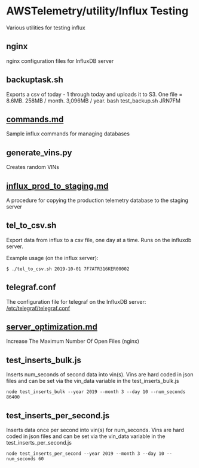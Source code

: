 # AWSTelemetry/utility/Influx Testing
Various utilities for testing influx

## nginx
nginx configuration files for InfluxDB server

## backuptask.sh
Exports a csv of today - 1 through today and uploads it to S3. One file = 8.6MB. 258MB / month. 3,096MB / year.
bash test_backup.sh JRN7FM

## [commands.md](commands.md)
Sample influx commands for managing databases

## generate_vins.py
Creates random VINs

## [influx_prod_to_staging.md](influx_prod_to_staging.md)
A procedure for copying the production telemetry database to the staging server

## tel_to_csv.sh
Export data from influx to a csv file, one day at a time.  Runs on the influxdb server.

Example usage (on the influx server):
```
$ ./tel_to_csv.sh 2019-10-01 7F7ATR316KER00002
```

## telegraf.conf
The configuration file for telegraf on the InfluxDB server: [/etc/telegraf/telegraf.conf](telegraf.conf)

## [server_optimization.md](server_optimization.md)
Increase The Maximum Number Of Open Files (nginx)

## test_inserts_bulk.js
Inserts num_seconds of second data into vin(s). Vins are hard coded in json files and can be set via the vin_data variable in the test_inserts_bulk.js

`node test_inserts_bulk --year 2019 --month 3 --day 10 --num_seconds 86400`

## test_inserts_per_second.js
Inserts data once per second into vin(s) for num_seconds. Vins are hard coded in json files and can be set via the vin_data variable in the test_inserts_per_second.js

`node test_inserts_per_second --year 2019 --month 3 --day 10 --num_seconds 60`
